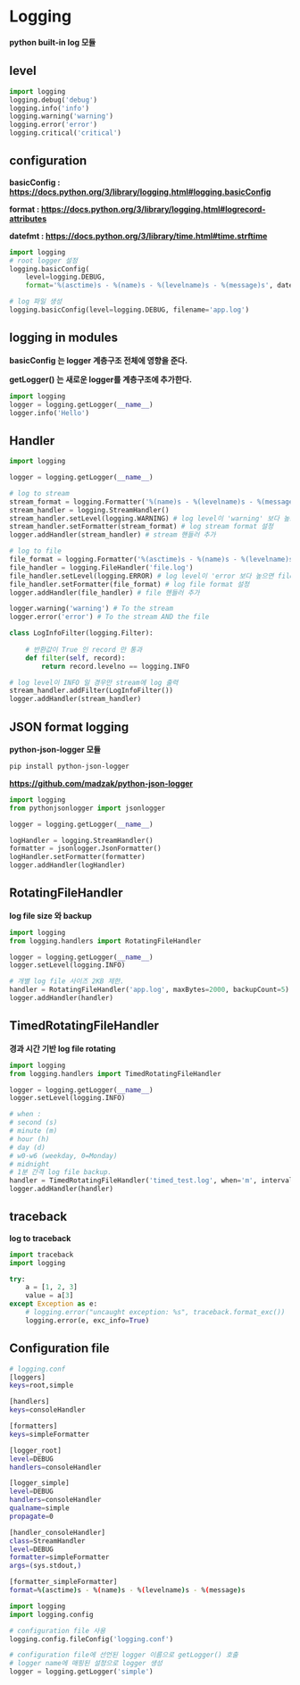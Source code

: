 # Logging

**python built-in log 모듈**

## level

```python
import logging
logging.debug('debug')
logging.info('info')
logging.warning('warning')
logging.error('error')
logging.critical('critical')
```

## configuration

**basicConfig : https://docs.python.org/3/library/logging.html#logging.basicConfig**

**format : https://docs.python.org/3/library/logging.html#logrecord-attributes**

**datefmt : https://docs.python.org/3/library/time.html#time.strftime**

```python
import logging
# root logger 설정
logging.basicConfig(
    level=logging.DEBUG,
    format='%(asctime)s - %(name)s - %(levelname)s - %(message)s', datefmt='%m/%d/%Y %H:%M:%S')

# log 파일 생성
logging.basicConfig(level=logging.DEBUG, filename='app.log')
```

## logging in modules

**basicConfig 는 logger 계층구조 전체에 영향을 준다.**

**getLogger() 는 새로운 logger를 계층구조에 추가한다.**

```python
import logging
logger = logging.getLogger(__name__)
logger.info('Hello')
```

## Handler

```python
import logging

logger = logging.getLogger(__name__)

# log to stream
stream_format = logging.Formatter('%(name)s - %(levelname)s - %(message)s')
stream_handler = logging.StreamHandler()
stream_handler.setLevel(logging.WARNING) # log level이 'warning' 보다 높으면 stream으로 출력
stream_handler.setFormatter(stream_format) # log stream format 설정
logger.addHandler(stream_handler) # stream 핸들러 추가 

# log to file
file_format = logging.Formatter('%(asctime)s - %(name)s - %(levelname)s - %(message)s')
file_handler = logging.FileHandler('file.log')
file_handler.setLevel(logging.ERROR) # log level이 'error 보다 높으면 file로 출력
file_handler.setFormatter(file_format) # log file format 설정
logger.addHandler(file_handler) # file 핸들러 추가

logger.warning('warning') # To the stream
logger.error('error') # To the stream AND the file

class LogInfoFilter(logging.Filter):
    
    # 반환값이 True 인 record 만 통과 
    def filter(self, record):
        return record.levelno == logging.INFO

# log level이 INFO 일 경우만 stream에 log 출력
stream_handler.addFilter(LogInfoFilter())
logger.addHandler(stream_handler)
```

## JSON format logging

**python-json-logger 모듈**

```bash
pip install python-json-logger
```

**https://github.com/madzak/python-json-logger**

```python
import logging
from pythonjsonlogger import jsonlogger

logger = logging.getLogger(__name__)

logHandler = logging.StreamHandler()
formatter = jsonlogger.JsonFormatter()
logHandler.setFormatter(formatter)
logger.addHandler(logHandler)
```

## RotatingFileHandler

**log file size 와 backup**

```python
import logging
from logging.handlers import RotatingFileHandler

logger = logging.getLogger(__name__)
logger.setLevel(logging.INFO)

# 개별 log file 사이즈 2KB 제한.
handler = RotatingFileHandler('app.log', maxBytes=2000, backupCount=5)
logger.addHandler(handler)
```

## TimedRotatingFileHandler

**경과 시간 기반 log file rotating**

```python
import logging
from logging.handlers import TimedRotatingFileHandler

logger = logging.getLogger(__name__)
logger.setLevel(logging.INFO)

# when :
# second (s)
# minute (m)
# hour (h)
# day (d)
# w0-w6 (weekday, 0=Monday)
# midnight
# 1분 간격 log file backup.
handler = TimedRotatingFileHandler('timed_test.log', when='m', interval=1, backupCount=5)
logger.addHandler(handler)
```

## traceback

**log to traceback**

```python
import traceback
import logging

try:
    a = [1, 2, 3]
    value = a[3]
except Exception as e:
    # logging.error("uncaught exception: %s", traceback.format_exc())
    logging.error(e, exc_info=True)

```

## Configuration file

```bash
# logging.conf
[loggers]
keys=root,simple

[handlers]
keys=consoleHandler

[formatters]
keys=simpleFormatter

[logger_root]
level=DEBUG
handlers=consoleHandler

[logger_simple]
level=DEBUG
handlers=consoleHandler
qualname=simple
propagate=0

[handler_consoleHandler]
class=StreamHandler
level=DEBUG
formatter=simpleFormatter
args=(sys.stdout,)

[formatter_simpleFormatter]
format=%(asctime)s - %(name)s - %(levelname)s - %(message)s
```

```python
import logging
import logging.config

# configuration file 사용
logging.config.fileConfig('logging.conf')

# configuration file에 선언된 logger 이름으로 getLogger() 호출
# logger name에 매핑된 설정으로 logger 생성
logger = logging.getLogger('simple')
```